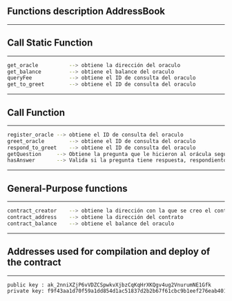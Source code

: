## Functions description AddressBook
******************************
## Call Static Function
******************************
```sh
get_oracle       	--> obtiene la dirección del oraculo
get_balance 		--> obtiene el balance del oraculo
queryFee		    --> obtiene el ID de consulta del oraculo
get_to_greet		--> obtiene el ID de consulta del oraculo
```
******************************
## Call Function
******************************
```sh
register_oracle	--> obtiene el ID de consulta del oraculo
greet_oracle		--> obtiene el ID de consulta del oraculo
respond_to_greet	--> obtiene el ID de consulta del oraculo
getQuestion		--> Obtiene la pregunta que le hicieron al orácula según id. argumentos [OracleAddress, OracleID]
hasAnswer		--> Valida si la pregunta tiene respuesta, respondiento un True o Falso. argumentos [OracleAddress, OracleID]
```
******************************
## General-Purpose functions
******************************
```sh
contract_creator	--> obtiene la dirección con la que se creo el contrato
contract_address	--> obtiene la dirección del contrato
contract_balance  	--> obtiene el balance del oraculo
```
******************************
## Addresses used for compilation and deploy of the contract
******************************
```sh
public key : ak_2nniXZjP6vVDZCSpwkvXjbzCqKqHrXKQgv4ug2VnurumNE1Gfk
private key: f9f43aa1d70f59a1dd854d1ac51837d2b2b67f61cbc9b1eef276eab40147e6e8eba9f018046338e2a873dc3d0cdb75cc087906198fe629f9d9a1712f3ddf2d3b
```
